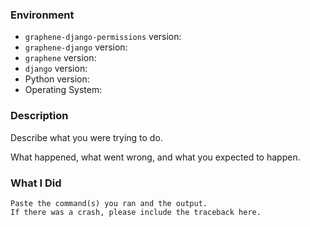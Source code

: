 ### Environment

-   `graphene-django-permissions` version:
-   `graphene-django` version:
-   `graphene` version:
-   `django` version:
-   Python version:
-   Operating System:

### Description

Describe what you were trying to do.

What happened, what went wrong, and what you expected to happen.

### What I Did

```
Paste the command(s) you ran and the output.
If there was a crash, please include the traceback here.
```
